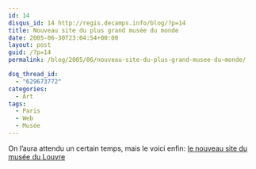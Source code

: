 ```yaml
---
id: 14
disqus_id: 14 http://regis.decamps.info/blog/?p=14
title: Nouveau site du plus grand musée du monde
date: 2005-06-30T23:04:54+00:00
layout: post
guid: /?p=14
permalink: /blog/2005/06/nouveau-site-du-plus-grand-musee-du-monde/

dsq_thread_id:
  - "629673772"
categories:
  - Art
tags:
  - Paris
  - Web
  - Musée
---
```

On l’aura attendu un certain temps, mais le voici enfin: [le nouveau site du musée du Louvre](http://www.louvre.fr/)
